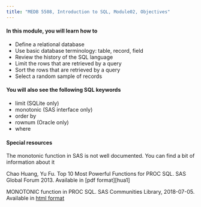 ```yaml
---
title: "MEDB 5508, Introduction to SQL, Module02, Objectives"
---
```


#### In this module, you will learn how to

+ Define a relational database
+ Use basic database terminology: table, record, field
+ Review the history of the SQL language
+ Limit the rows  that are retrieved by a query
+ Sort the rows that are retrieved by a query
+ Select a random sample of records 

#### You will also see the following SQL keywords

+ limit (SQLite only)
+ monotonic (SAS interface only)
+ order by
+ rownum (Oracle only)
+ where

#### Special resources

The monotonic function in SAS is not well documented. You can find a bit of information about it 

Chao Huang, Yu Fu. Top 10 Most Powerful Functions for PROC SQL. SAS Global Forum 2013. Available in [pdf format][hua1]

MONOTONIC function in PROC SQL. SAS Communities Library, 2018-07-05. Available in [html format][scl1]

[hua]: https://support.sas.com/resources/papers/proceedings13/257-2013.pdf

[scl1]: https://communities.sas.com/t5/SAS-Communities-Library/MONOTONIC-function-in-PROC-SQL/ta-p/475752


